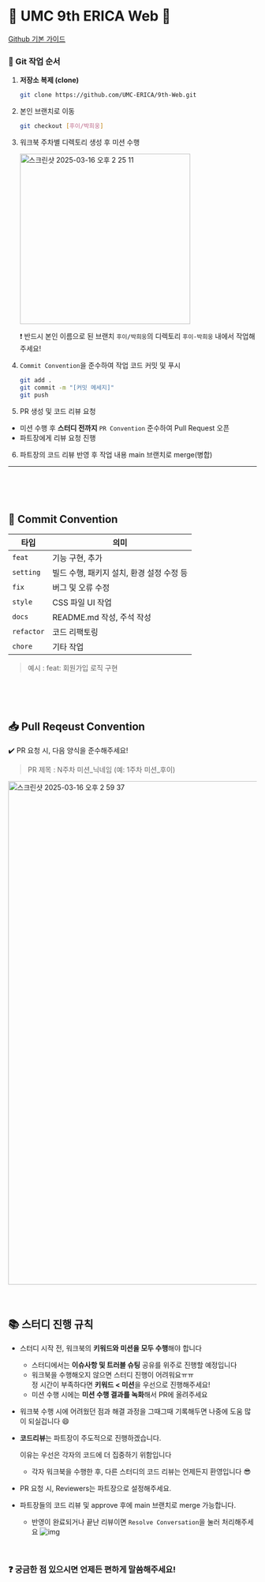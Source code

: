 # 💚 UMC 9th ERICA Web 💚

[Github 기본 가이드](https://www.notion.so/makeus-challenge/Git-Hub-1b4b57f4596b81b9920acf3bf733c5ef?pvs=4)

### 🚀 Git 작업 순서

1. **저장소 복제 (clone)**
   ```bash
   git clone https://github.com/UMC-ERICA/9th-Web.git
   ```
2. 본인 브랜치로 이동

   ```bash
   git checkout [후이/박희웅]
   ```

3. 워크북 주차별 디렉토리 생성 후 미션 수행
   
   <img width="345" alt="스크린샷 2025-03-16 오후 2 25 11" src="https://github.com/user-attachments/assets/17399cfb-65ea-4f23-8be2-306d78df1027" />

   ❗ 반드시 본인 이름으로 된 브랜치 `후이/박희웅`의 디렉토리 `후이-박희웅` 내에서 작업해주세요!

4. `Commit Convention`을 준수하여 작업 코드 커밋 및 푸시

   ```bash
   git add .
   git commit -m "[커밋 메세지]"
   git push
   ```

5.  PR 생성 및 코드 리뷰 요청

   - 미션 수행 후 **스터디 전까지** `PR Convention` 준수하여 Pull Request 오픈
   - 파트장에게 리뷰 요청 진행

6.  파트장의 코드 리뷰 반영 후 작업 내용 main 브랜치로 merge(병합)

---

<br>
<br>
<br>

## 📌 Commit Convention

| 타입       | 의미                                      |
| ---------- | ----------------------------------------- |
| `feat`     | 기능 구현, 추가                           |
| `setting`  | 빌드 수행, 패키지 설치, 환경 설정 수정 등 |
| `fix`      | 버그 및 오류 수정                         |
| `style`    | CSS 파일 UI 작업                          |
| `docs`     | README.md 작성, 주석 작성                 |
| `refactor` | 코드 리팩토링                             |
| `chore`    | 기타 작업                                 |

> 예시 : feat: 회원가입 로직 구현

<br>
<br>
<br>

## 📥 Pull Reqeust Convention

✔️ PR 요청 시, 다음 양식을 준수해주세요!

> PR 제목 : N주차 미션_닉네임 (예: 1주차 미션_후이)

<img width="1020" alt="스크린샷 2025-03-16 오후 2 59 37" src="https://github.com/user-attachments/assets/f069f50e-96c5-4265-b909-56a73d506965" />

<br>
<br>
<br>

## 📚 스터디 진행 규칙

- 스터디 시작 전, 워크북의 **키워드와 미션을 모두 수행**해야 합니다

  - 스터디에서는 **이슈사항 및 트러블 슈팅** 공유를 위주로 진행할 예정입니다
  - 워크북을 수행해오지 않으면 스터디 진행이 어려워요ㅠㅠ <br>
    정 시간이 부족하다면 **키워드 < 미션**을 우선으로 진행해주세요!
  - 미션 수행 시에는 **미션 수행 결과를 녹화**해서 PR에 올려주세요

- 워크북 수행 시에 어려웠던 점과 해결 과정을
  그때그때 기록해두면 나중에 도움 많이 되실겁니다 😄

- **코드리뷰**는 파트장이 주도적으로 진행하겠습니다.

  이유는 우선은 각자의 코드에 더 집중하기 위함입니다

  - 각자 워크북을 수행한 후, 다른 스터디의 코드 리뷰는 언제든지 환영입니다 😎

- PR 요청 시, Reviewers는 파트장으로 설정해주세요.

- 파트장들의 코드 리뷰 및 approve 후에 main 브랜치로 merge 가능합니다.

  - 반영이 완료되거나 끝난 리뷰이면 `Resolve Conversation`을 눌러 처리해주세요
    ![img](https://github.com/user-attachments/assets/df70680c-32a0-47be-8731-5e6b3076c4be)

<br>

### ❓ 궁금한 점 있으시면 언제든 편하게 말씀해주세요!
